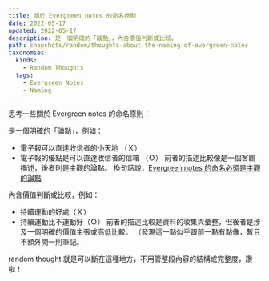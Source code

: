 ```yaml
---
title: 關於 Evergreen notes 的命名原則
date: 2022-05-17
updated: 2022-05-17
description: 是一個明確的「論點」，內含價值判斷或比較。
path: snapshots/random/thoughts-about-the-naming-of-evergreen-notes
taxonomies:
  kinds: 
    - Random Thoughts
  tags: 
    - Evergreen Notes
    - Naming
---
```


思考一些關於 Evergreen notes 的命名原則：

是一個明確的「論點」，例如：
- 電子報可以直達收信者的小天地 （Ｘ）
- 電子報的優點是可以直達收信者的信箱 （Ｏ）
前者的描述比較像是一個客觀描述，後者則是主觀的論點。
換句話說，[Evergreen notes 的命名必須是主觀的論點](/blog/evergreen/the-naming-of-evergreen-notes-must-be-a-subjective-argument)

內含價值判斷或比較，例如：
- 持續運動的好處（Ｘ）
- 持續運動比不運動好（Ｏ）
前者的描述比較是資料的收集與彙整，但後者是涉及一個明確的價值主張或高低比較。
（發現這一點似乎跟前一點有點像，暫且不額外開一則筆記。

random thought 就是可以斷在這種地方，不用管整段內容的結構或完整度，讚啦！